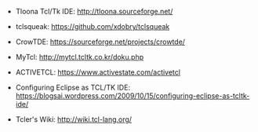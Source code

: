 * Tloona Tcl/Tk IDE: <http://tloona.sourceforge.net/>
* tclsqueak: <https://github.com/xdobry/tclsqueak>
* CrowTDE: <https://sourceforge.net/projects/crowtde/>
* MyTcl: <http://mytcl.tcltk.co.kr/doku.php>
* ACTIVETCL: <https://www.activestate.com/activetcl>

* Configuring Eclipse as TCL/TK IDE: <https://blogsai.wordpress.com/2009/10/15/configuring-eclipse-as-tcltk-ide/>

* Tcler's Wiki: <http://wiki.tcl-lang.org/>
